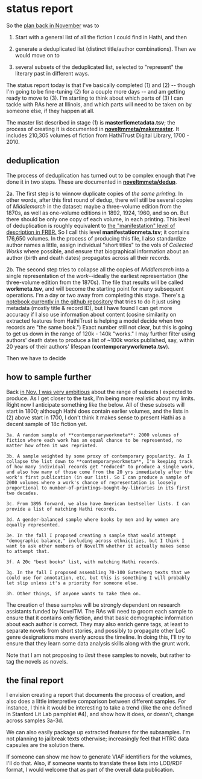 status report
==============

So the [plan back in November](https://github.com/tedunderwood/noveltmmeta/blob/master/revisedproposal.md) was to

1. Start with a general list of all the fiction I could find in Hathi, and then

2. generate a deduplicated list (distinct title/author combinations). Then we would move on to

3. several subsets of the deduplicated list, selected to "represent" the literary past in different ways.

The status report today is that I've basically completed (1) and (2) -- though I'm going to be fine-tuning (2) for a couple more days -- and am getting ready to move to (3). I'm starting to think about which parts of (3) I can tackle with RAs here at Illinois, and which parts will need to be taken on by someone else, if they happen at all.

The master list described in stage (1) is **masterficmetadata.tsv**; the process of creating it is documented in [**noveltmmeta/makemaster**](https://github.com/tedunderwood/noveltmmeta/tree/master/makemaster). It includes 210,305 volumes of fiction from HathiTrust Digital Library, 1700 - 2010.

deduplication
-------------

The process of deduplication has turned out to be complex enough that I've done it in two steps. These are documented in [**noveltmmeta/dedup**](https://github.com/tedunderwood/noveltmmeta/tree/master/dedup).

2a. The first step is to winnow duplicate copies of *the same printing.* In other words, after this first round of dedup, there will still be several copies of *Middlemarch* in the dataset: maybe a three-volume edition from the 1870s, as well as one-volume editions in 1892, 1924, 1960, and so on. But there should be only one copy of each volume, in each printing. This level of deduplication is roughly equivalent to [the "manifestation" level of description in FRBR.](https://en.wikipedia.org/wiki/Functional_Requirements_for_Bibliographic_Records) So I call this level **manifestationmeta.tsv**; it contains 176,650 volumes. In the process of producing this file, I also standardize author names a little, assign individual "short titles" to the vols of *Collected Works* where possible, and ensure that biographical information about an author (birth and death dates) propagates across all their records.

2b. The second step tries to collapse all the copies of *Middlemarch* into a single representation of the *work*--ideally the earliest representation (the three-volume edition from the 1870s). The file that results will be called **workmeta.tsv**, and will become the starting point for many subsequent operations. I'm a day or two away from completing this stage. There's [a notebook currently in the github repository](https://github.com/tedunderwood/noveltmmeta/blob/master/dedup/second_deduplication.ipynb) that tries to do it just using metadata (mostly title & record ID), but I have found I can get more accuracy if I also use information about content (cosine similarity on extracted features from HathiTrust is helping a model decide when two records are "the same book.") Exact number still not clear, but this is going to get us down in the range of 120k - 140k "works." I may further filter using authors' death dates to produce a list of ~100k works published, say, within 20 years of their authors' lifespan (**contemporaryworkmeta.tsv**).

Then we have to decide

how to sample further
---------------------

Back [in Nov, I was very ambitious](https://github.com/tedunderwood/noveltmmeta/blob/master/revisedproposal.md) about the range of subsets I expected to produce. As I get closer to the task, I'm being more realistic about my limits. Right now I anticipate something like the below. All of these subsets will start in 1800; although Hathi does contain earlier volumes, and the lists in (2) above start in 1700, I don't think it makes sense to present Hathi as a decent sample of 18c fiction yet.

    3a. A random sample of **contemporaryworkmeta**: 2000 volumes of fiction where each work has an equal chance to be represented, no matter how often it was reprinted.

    3b. A sample weighted by some proxy of contemporary popularity. As I collapse the list down to **contemporaryworkmeta**, I'm keeping track of how many individual records get "reduced" to produce a single work, and also how many of those come from the 20 yrs immediately after the work's first publication (in our list). So I can produce a sample of 2000 volumes where a work's chance of representation is loosely proportional to number-of-printings-bought-by-libraries in its first two decades.

    3c. From 1895 forward, we also have American bestseller lists. I can provide a list of matching Hathi records.

    3d. A gender-balanced sample where books by men and by women are equally represented.

    3e. In the fall I proposed creating a sample that would attempt "demographic balance," including across ethnicities, but I think I want to ask other members of NovelTM whether it actually makes sense to attempt that.

    3f. A 20c "best books" list, with matching Hathi records.

    3g. In the fall I proposed assembling 70-100 Gutenberg texts that we could use for annotation, etc, but this is something I will probably let slip unless it's a priority for someone else.

    3h. Other things, if anyone wants to take them on.

The creation of these samples will be strongly dependent on research assistants funded by NovelTM. The RAs will need to groom each sample to ensure that it contains only fiction, and that basic demographic information about each author is correct. They may also enrich genre tags, at least to separate novels from short stories, and possibly to propagate other LoC genre designations more evenly across the timeline. In doing this, I'll try to ensure that they learn some data analysis skills along with the grunt work.

Note that I am not proposing to *limit* these samples to novels, but rather to tag the novels as novels.

the final report
-----------------

I envision creating a report that documents the process of creation, and also does a little interpretive comparison between different samples. For instance, I think it would be interesting to take a trend (like the one defined in Stanford Lit Lab pamphlet #4), and show how it does, or doesn't, change across samples 3a-3d.

We can also easily package up extracted features for the subsamples. I'm not planning to jailbreak texts otherwise; increasingly feel that HTRC data capsules are the solution there.

If someone can show me how to generate VIAF identifiers for the volumes, I'll do that. Also, if someone wants to translate these lists into LOD/RDF format, I would welcome that as part of the overall data publication.
